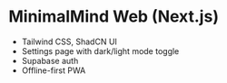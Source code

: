 # MinimalMind Web (Next.js)

- Tailwind CSS, ShadCN UI
- Settings page with dark/light mode toggle
- Supabase auth
- Offline-first PWA
